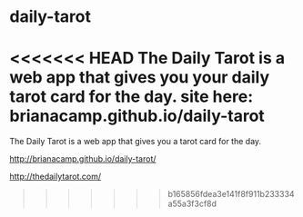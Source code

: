 # daily-tarot
<<<<<<< HEAD
The Daily Tarot is a web app that gives you your daily tarot card for the day. 
site here: brianacamp.github.io/daily-tarot
=======
The Daily Tarot is a web app that gives you a tarot card for the day. 

http://brianacamp.github.io/daily-tarot/

http://thedailytarot.com/
>>>>>>> b165856fdea3e141f8f911b233334a55a3f3cf8d
